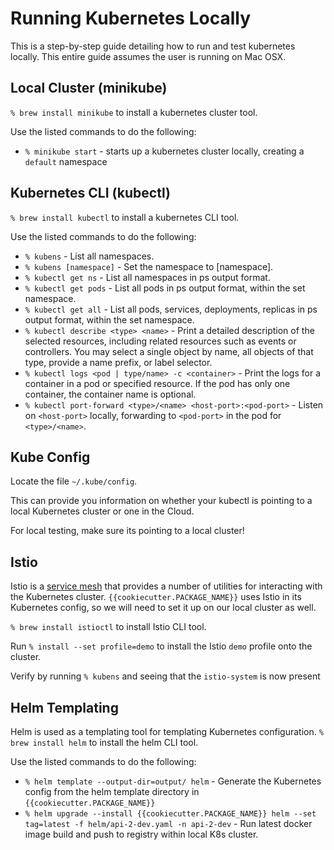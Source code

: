 # Running Kubernetes Locally

This is a step-by-step guide detailing how to run and test kubernetes locally.
This entire guide assumes the user is running on Mac OSX.

## Local Cluster (minikube)

`% brew install minikube` to install a kubernetes cluster tool.

Use the listed commands to do the following:

- `% minikube start` - starts up a kubernetes cluster locally, creating a `default` namespace

## Kubernetes CLI (kubectl)

`% brew install kubectl` to install a kubernetes CLI tool.

Use the listed commands to do the following:

- `% kubens` - List all namespaces.
- `% kubens [namespace]` - Set the namespace to [namespace].
- `% kubectl get ns` - List all namespaces in ps output format.
- `% kubectl get pods` - List all pods in ps output format, within the set namespace.
- `% kubectl get all` - List all pods, services, deployments, replicas in ps output format, within the set namespace.
- `% kubectl describe <type> <name>` - Print a detailed description of the selected resources, including related resources such as events or controllers.
You may select a single object by name, all objects of that type, provide a name prefix, or label selector.
- `% kubectl logs <pod | type/name> -c <container>` - Print the logs for a container in a pod or specified resource.
If the pod has only one container, the container name is optional.
- `% kubectl port-forward <type>/<name> <host-port>:<pod-port>` - Listen on `<host-port>` locally, forwarding to `<pod-port>` in the pod for `<type>/<name>`.

## Kube Config

Locate the file `~/.kube/config`.

This can provide you information on whether your kubectl is pointing to a local Kubernetes cluster or one in the Cloud.

For local testing, make sure its pointing to a local cluster!

## Istio

Istio is a [service mesh](https://istio.io/latest/docs/concepts/what-is-istio/) that provides a number of utilities for interacting with the Kubernetes cluster.
`{{cookiecutter.PACKAGE_NAME}}` uses Istio in its Kubernetes config, so we will need to set it up on our local cluster as well.

`% brew install istioctl` to install Istio CLI tool.

Run `% install --set profile=demo` to install the Istio `demo` profile onto the cluster.

Verify by running `% kubens` and seeing that the `istio-system` is now present

## Helm Templating

Helm is used as a templating tool for templating Kubernetes configuration.
`% brew install helm` to install the helm CLI tool.

Use the listed commands to do the following:

- `% helm template --output-dir=output/ helm` - Generate the Kubernetes config from the helm template directory in `{{cookiecutter.PACKAGE_NAME}}`
- `% helm upgrade --install {{cookiecutter.PACKAGE_NAME}} helm --set tag=latest -f helm/api-2-dev.yaml -n api-2-dev` - Run latest docker image build and push to registry within local K8s cluster.
